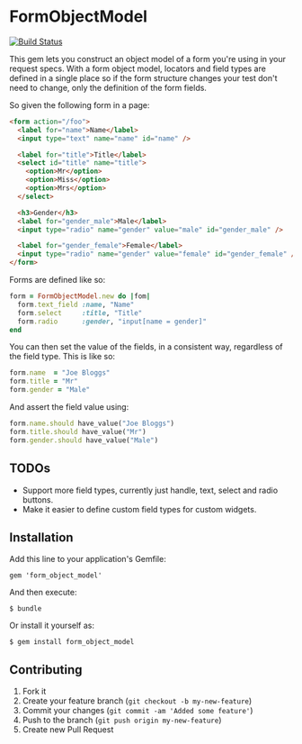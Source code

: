 # FormObjectModel

[![Build Status](https://secure.travis-ci.org/reinteractive-open/form-object-model.png?branch=master)](http://travis-ci.org/reinteractive-open/form-object-model)

This gem lets you construct an object model
of a form you're using in your request specs.
With a form object model, locators and field types
are defined in a single place so if the form structure
changes your test don't need to change, only the
definition of the form fields.

So given the following form in a page:

```html
<form action="/foo">
  <label for="name">Name</label>
  <input type="text" name="name" id="name" />

  <label for="title">Title</label>
  <select id="title" name="title">
    <option>Mr</option>
    <option>Miss</option>
    <option>Mrs</option>
  </select>

  <h3>Gender</h3>
  <label for="gender_male">Male</label>
  <input type="radio" name="gender" value="male" id="gender_male" />

  <label for="gender_female">Female</label>
  <input type="radio" name="gender" value="female" id="gender_female" />
</form>
```

Forms are defined like so:

```ruby
form = FormObjectModel.new do |fom|
  form.text_field :name, "Name"
  form.select     :title, "Title"
  form.radio      :gender, "input[name = gender]"
end
```

You can then set the value of the fields, in a consistent way, regardless of the field type. This is like so:

```ruby
form.name  = "Joe Bloggs"
form.title = "Mr"
form.gender = "Male"
``` 

And assert the field value using:

```ruby
form.name.should have_value("Joe Bloggs")
form.title.should have_value("Mr")
form.gender.should have_value("Male")
```

## TODOs

* Support more field types, currently just handle, text, select and radio buttons.
* Make it easier to define custom field types for custom widgets.

## Installation

Add this line to your application's Gemfile:

    gem 'form_object_model'

And then execute:

    $ bundle

Or install it yourself as:

    $ gem install form_object_model

## Contributing

1. Fork it
2. Create your feature branch (`git checkout -b my-new-feature`)
3. Commit your changes (`git commit -am 'Added some feature'`)
4. Push to the branch (`git push origin my-new-feature`)
5. Create new Pull Request

